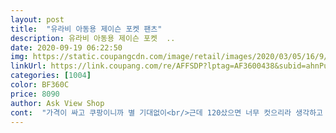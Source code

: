 ```yaml
---
layout: post 
title:  "유라비 아동용 제이슨 포켓 팬츠" 
description: 유라비 아동용 제이슨 포켓  ..
date: 2020-09-19 06:22:50 
img: https://static.coupangcdn.com/image/retail/images/2020/03/05/16/9/b98159bd-f49a-4420-890f-fb2417044cb7.jpg 
linkUrl: https://link.coupang.com/re/AFFSDP?lptag=AF3600438&subid=ahnPublicAsk&pageKey=1343738320&itemId=2352008626&vendorItemId=70348507578&traceid=V0-113-e9f67deaa884dff3 
categories: [1004] 
color: BF360C 
price: 8090 
author: Ask View Shop 
cont:  "가격이 싸고 쿠팡이니까 별 기대없이<br/>근데 120샀으면 너무 컷으리라 생각하고 .<br/>.<br/>ㅋㅋㅋ<br/>내년에 120으로 또 사고싶네요 !<br/>아이키가 103인데 110은 너무 딱 맞아요<br/>옷은 괜찮은데 작게 나왔어요... <br/> 바로 물려줄 각... <br/><br/>유치원애서만 입힐려고 샀는데<br/>재질도 좋고 봄가을에 입기 딱 좋은 얇음이네요<br/>좀 작게 나옴.<br/>.<br/>같이 구매한  같은 사이즈 카고 팬츠보다  길이도 짧고 허리밴드도 더 작아여.<br/>.<br/> 한치수 크게 사야할듯 싶내여<br/>지금 입기 딱<br/>" 
---
```


